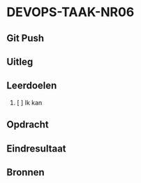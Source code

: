 # DEVOPS-TAAK-NR06

## Git Push

## Uitleg

## Leerdoelen

1. [ ] Ik kan 

## Opdracht


## Eindresultaat

## Bronnen